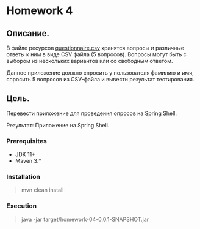 # Homework 4

Описание.
----------

В файле ресурсов [questionnaire.csv](src/main/java/resources/questionnaire.csv) хранятся вопросы и различные ответы к ним в виде CSV файла (5 вопросов).
Вопросы могут быть с выбором из нескольких вариантов или со свободным ответом.

Данное приложение должно спросить у пользователя фамилию и имя, спросить 5 вопросов из CSV-файла и вывести результат тестирования.

Цель.
----------

Перевести приложение для проведения опросов на Spring Shell.

Результат: Приложение на Spring Shell.

### Prerequisites
 - JDK 11+
 - Maven 3.*

### Installation
 > mvn clean install

### Execution
 > java -jar target/homework-04-0.0.1-SNAPSHOT.jar